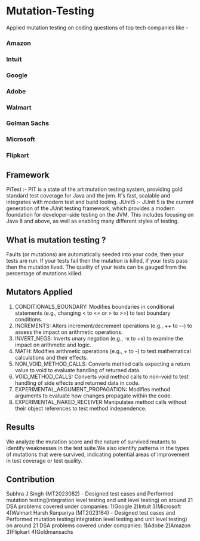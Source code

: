 # Mutation-Testing
Applied mutation testing on coding questions of top tech companies like -
### Amazon
### Intuit
### Google
### Adobe
### Walmart
### Golman Sachs
### Microsoft
### Flipkart

## Framework 
PiTest :- PIT is a state of the art mutation testing system, providing gold standard test coverage for Java and the jvm. It's fast, scalable and integrates with modern test and build tooling.
JUnit5 :- JUnit 5 is the current generation of the JUnit testing framework, which provides a modern foundation for developer-side testing on the JVM. This includes focusing on Java 8 and above, as well as enabling many different styles of testing.

## What is mutation testing ?
Faults (or mutations) are automatically seeded into your code, then your tests are run. If your tests fail then the mutation is killed, if your tests pass then the mutation lived.
The quality of your tests can be gauged from the percentage of mutations killed.

## Mutators Applied

1. CONDITIONALS_BOUNDARY: Modifies boundaries in conditional statements (e.g.,
changing < to <= or > to >=) to test boundary conditions.
2. INCREMENTS: Alters increment/decrement operations (e.g., ++ to --) to assess the impact
on arithmetic operations.
3. INVERT_NEGS: Inverts unary negation (e.g., -x to +x) to examine the impact on arithmetic
and logic.
4. MATH: Modifies arithmetic operations (e.g., + to -) to test mathematical calculations and their
effects.
5. NON_VOID_METHOD_CALLS: Converts method calls expecting a return value to void to
evaluate handling of returned data.
6. VOID_METHOD_CALLS: Converts void method calls to non-void to test handling of side
effects and returned data in code.
7. EXPERIMENTAL_ARGUMENT_PROPAGATION: Modifies method arguments to evaluate
how changes propagate within the code.
8. EXPERIMENTAL_NAKED_RECEIVER:Manipulates method calls without their object
references to test method independence.

## Results

We analyze the mutation score and the nature of survived mutants to identify weaknesses in
the test suite.We also identify patterns in the types of mutations that were survived, indicating
potential areas of improvement in test coverage or test quality.

## Contribution 
Subhra J Singh (MT2023082) - Designed test cases and Performed mutation testing(integration level testing and unit level testing) on around 21 DSA problems covered under companies:
     1)Google
     2)Intuit
     3)Microsoft
     4)Walmart
Harsh Ranpariya (MT2023164) - Designed test cases and Performed mutation testing(integration level testing and unit level testing) on around 21 DSA problems covered under companies:
     1)Adobe
     2)Amazon
     3)Flipkart
     4)Goldmansachs
